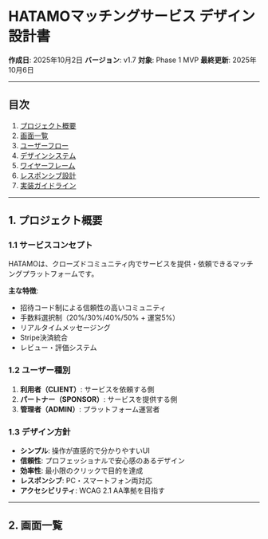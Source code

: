 # HATAMOマッチングサービス デザイン設計書

**作成日**: 2025年10月2日
**バージョン**: v1.7
**対象**: Phase 1 MVP
**最終更新**: 2025年10月6日

---

## 目次

1. [プロジェクト概要](#1-プロジェクト概要)
2. [画面一覧](#2-画面一覧)
3. [ユーザーフロー](#3-ユーザーフロー)
4. [デザインシステム](#4-デザインシステム)
5. [ワイヤーフレーム](#5-ワイヤーフレーム)
6. [レスポンシブ設計](#6-レスポンシブ設計)
7. [実装ガイドライン](#7-実装ガイドライン)

---

## 1. プロジェクト概要

### 1.1 サービスコンセプト

HATAMOは、クローズドコミュニティ内でサービスを提供・依頼できるマッチングプラットフォームです。

**主な特徴**:
- 招待コード制による信頼性の高いコミュニティ
- 手数料選択制（20%/30%/40%/50% + 運営5%）
- リアルタイムメッセージング
- Stripe決済統合
- レビュー・評価システム

### 1.2 ユーザー種別

1. **利用者（CLIENT）**: サービスを依頼する側
2. **パートナー（SPONSOR）**: サービスを提供する側
3. **管理者（ADMIN）**: プラットフォーム運営者

### 1.3 デザイン方針

- **シンプル**: 操作が直感的で分かりやすいUI
- **信頼性**: プロフェッショナルで安心感のあるデザイン
- **効率性**: 最小限のクリックで目的を達成
- **レスポンシブ**: PC・スマートフォン両対応
- **アクセシビリティ**: WCAG 2.1 AA準拠を目指す

---

## 2. 画面一覧
